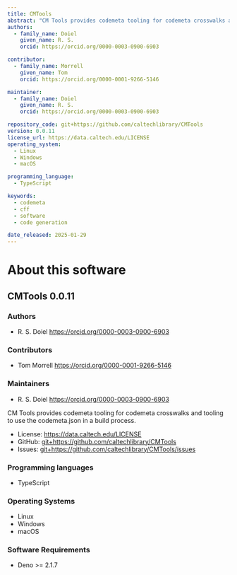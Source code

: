 ```yaml
---
title: CMTools
abstract: "CM Tools provides codemeta tooling for codemeta crosswalks and tooling to use the codemeta.json in a build process."
authors:
  - family_name: Doiel
    given_name: R. S.
    orcid: https://orcid.org/0000-0003-0900-6903

contributor:
  - family_name: Morrell
    given_name: Tom
    orcid: https://orcid.org/0000-0001-9266-5146

maintainer:
  - family_name: Doiel
    given_name: R. S.
    orcid: https://orcid.org/0000-0003-0900-6903

repository_code: git+https://github.com/caltechlibrary/CMTools
version: 0.0.11
license_url: https://data.caltech.edu/LICENSE
operating_system:
  - Linux
  - Windows
  - macOS

programming_language:
  - TypeScript

keywords:
  - codemeta
  - cff
  - software
  - code generation

date_released: 2025-01-29
---
```


About this software
===================

## CMTools 0.0.11

### Authors

- R. S. Doiel https://orcid.org/0000-0003-0900-6903

### Contributors

- Tom Morrell https://orcid.org/0000-0001-9266-5146

### Maintainers

- R. S. Doiel https://orcid.org/0000-0003-0900-6903

CM Tools provides codemeta tooling for codemeta crosswalks and tooling to use the codemeta.json in a build process.

- License: <https://data.caltech.edu/LICENSE>
- GitHub: <git+https://github.com/caltechlibrary/CMTools>
- Issues: <git+https://github.com/caltechlibrary/CMTools/issues>

### Programming languages

- TypeScript


### Operating Systems

- Linux
- Windows
- macOS


### Software Requirements

- Deno &gt;&#x3D; 2.1.7

